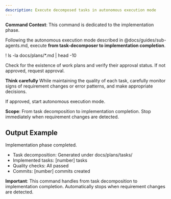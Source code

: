 ```yaml
---
description: Execute decomposed tasks in autonomous execution mode
---
```


**Command Context**: This command is dedicated to the implementation phase.

Following the autonomous execution mode described in @docs/guides/sub-agents.md, execute **from task-decomposer to implementation completion**.

! ls -la docs/plans/*.md | head -10

Check for the existence of work plans and verify their approval status.
If not approved, request approval.

**Think carefully** While maintaining the quality of each task, carefully monitor signs of requirement changes or error patterns, and make appropriate decisions.

If approved, start autonomous execution mode.

**Scope**: From task decomposition to implementation completion. Stop immediately when requirement changes are detected.

## Output Example
Implementation phase completed.
- Task decomposition: Generated under docs/plans/tasks/
- Implemented tasks: [number] tasks
- Quality checks: All passed
- Commits: [number] commits created

**Important**: This command handles from task decomposition to implementation completion. Automatically stops when requirement changes are detected.